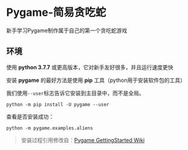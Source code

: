# Pygame-简易贪吃蛇

新手学习Pygame制作属于自己的第一个贪吃蛇游戏

## 环境

使用 **python 3.7.7** 或更高版本，它对新手友好很多，并且运行速度更快

安装 **pygame** 的最好方法是使用 **pip** 工具（python用于安装软件包的工具）

我们使用`--user`标志告诉它安装到主目录中，而不是全局。

`python -m pip install -U pygame --user`

查看是否安装成功：

`python -m pygame.examples.aliens`

>安装过程引用修改自：[Pygame GettingStarted Wiki](https://www.pygame.org/wiki/GettingStarted)
